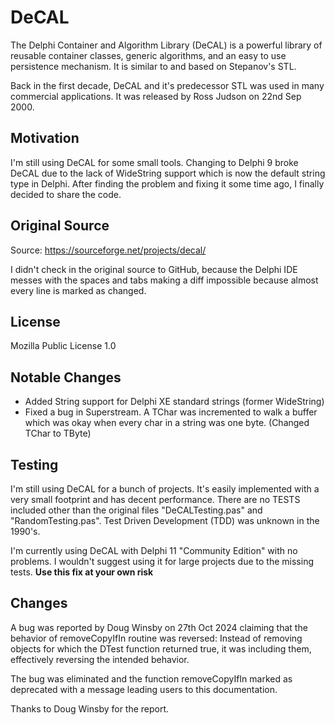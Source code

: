 # DeCAL
The Delphi Container and Algorithm Library (DeCAL) is a powerful library of reusable container classes, generic algorithms, and an easy 
to use persistence mechanism. It is similar to and based on Stepanov's STL.

Back in the first decade, DeCAL and it's predecessor STL was used in many commercial applications. It was released by Ross Judson on 
22nd Sep 2000.

## Motivation
I'm still using DeCAL for some small tools. Changing to Delphi 9 broke DeCAL due to the lack of WideString support which is now the default 
string type in Delphi. After finding the problem and fixing it some time ago, I finally decided to share the code.

## Original Source
Source: https://sourceforge.net/projects/decal/

I didn't check in the original source to GitHub, because the Delphi IDE messes with the spaces and tabs making a diff impossible because 
almost every line is marked as changed.

## License
Mozilla Public License 1.0

## Notable Changes
* Added String support for Delphi XE standard strings (former WideString)
* Fixed a bug in Superstream. A TChar was incremented to walk a buffer which was okay when every char in a string was one byte. (Changed TChar to TByte)

## Testing
I'm still using DeCAL for a bunch of projects. It's easily implemented with a very small footprint and has decent performance.
There are no TESTS included other than the original files "DeCALTesting.pas" and "RandomTesting.pas". Test Driven Development (TDD) was 
unknown in the 1990's.

I'm currently using DeCAL with Delphi 11 "Community Edition" with no problems. I wouldn't suggest using it for large projects due to the
missing tests. **Use this fix at your own risk**

## Changes
A bug was reported by Doug Winsby on 27th Oct 2024 claiming that the behavior of removeCopyIfIn routine was reversed: Instead of removing
objects for which the DTest function returned true, it was including them, effectively reversing the intended behavior.

The bug was eliminated and the function removeCopyIfIn marked as deprecated with a message leading users to this documentation.

Thanks to Doug Winsby for the report.
